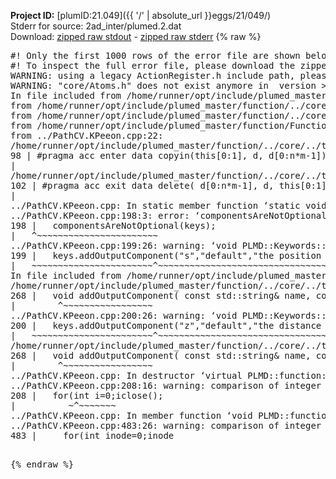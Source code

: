 **Project ID:** [plumID:21.049]({{ '/' | absolute_url }}eggs/21/049/)  
Stderr for source:  2ad_inter/plumed.2.dat   
Download: [zipped raw stdout](plumed.2.dat.plumed_master.stdout.txt.zip) - [zipped raw stderr](plumed.2.dat.plumed_master.stderr.txt.zip) 
{% raw %}
<pre>
#! Only the first 1000 rows of the error file are shown below
#! To inspect the full error file, please download the zipped raw stderr file above
WARNING: using a legacy ActionRegister.h include path, please use <<#include "core/ActionRegister.h">>
WARNING: "core/Atoms.h" does not exist anymore in  version >=2.10, you should change your code.
In file included from /home/runner/opt/include/plumed_master/function/../core/../tools/Tools.h:27,
from /home/runner/opt/include/plumed_master/function/../core/Action.h:28,
from /home/runner/opt/include/plumed_master/function/../core/ActionWithValue.h:25,
from /home/runner/opt/include/plumed_master/function/Function.h:25,
from ../PathCV.KPeeon.cpp:22:
/home/runner/opt/include/plumed_master/function/../core/../tools/Tensor.h:98: warning: ignoring ‘#pragma acc enter’ [-Wunknown-pragmas]
98 | #pragma acc enter data copyin(this[0:1], d, d[0:n*m-1])
|
/home/runner/opt/include/plumed_master/function/../core/../tools/Tensor.h:102: warning: ignoring ‘#pragma acc exit’ [-Wunknown-pragmas]
102 | #pragma acc exit data delete( d[0:n*m-1], d, this[0:1])
|
../PathCV.KPeeon.cpp: In static member function ‘static void PLMD::function::PathCV::registerKeywords(PLMD::Keywords&)’:
../PathCV.KPeeon.cpp:198:3: error: ‘componentsAreNotOptional’ was not declared in this scope
198 |   componentsAreNotOptional(keys);
|   ^~~~~~~~~~~~~~~~~~~~~~~~
../PathCV.KPeeon.cpp:199:26: warning: ‘void PLMD::Keywords::addOutputComponent(const std::string&, const std::string&, const std::string&)’ is deprecated: Use addOutputComponent with four argument and specify valid types for value from scalar/vector/matrix/grid [-Wdeprecated-declarations]
199 |   keys.addOutputComponent("s","default","the position on the path");
|   ~~~~~~~~~~~~~~~~~~~~~~~^~~~~~~~~~~~~~~~~~~~~~~~~~~~~~~~~~~~~~~~~~
In file included from /home/runner/opt/include/plumed_master/function/../core/Action.h:27:
/home/runner/opt/include/plumed_master/function/../core/../tools/Keywords.h:268:8: note: declared here
268 |   void addOutputComponent( const std::string& name, const std::string& key, const std::string& descr );
|        ^~~~~~~~~~~~~~~~~~
../PathCV.KPeeon.cpp:200:26: warning: ‘void PLMD::Keywords::addOutputComponent(const std::string&, const std::string&, const std::string&)’ is deprecated: Use addOutputComponent with four argument and specify valid types for value from scalar/vector/matrix/grid [-Wdeprecated-declarations]
200 |   keys.addOutputComponent("z","default","the distance from the path");
|   ~~~~~~~~~~~~~~~~~~~~~~~^~~~~~~~~~~~~~~~~~~~~~~~~~~~~~~~~~~~~~~~~~~~
/home/runner/opt/include/plumed_master/function/../core/../tools/Keywords.h:268:8: note: declared here
268 |   void addOutputComponent( const std::string& name, const std::string& key, const std::string& descr );
|        ^~~~~~~~~~~~~~~~~~
../PathCV.KPeeon.cpp: In destructor ‘virtual PLMD::function::PathCV::~PathCV()’:
../PathCV.KPeeon.cpp:208:16: warning: comparison of integer expressions of different signedness: ‘int’ and ‘unsigned int’ [-Wsign-compare]
208 |   for(int i=0;i<mw_n_;++i){
|               ~^~~~~~
../PathCV.KPeeon.cpp: In constructor ‘PLMD::function::PathCV::PathCV(const PLMD::ActionOptions&)’:
../PathCV.KPeeon.cpp:236:16: warning: comparison of integer expressions of different signedness: ‘int’ and ‘unsigned int’ [-Wsign-compare]
236 |   for(int i=0;i<mw_n_;++i){
|               ~^~~~~~
../PathCV.KPeeon.cpp:259:11: warning: comparison of integer expressions of different signedness: ‘int’ and ‘unsigned int’ [-Wsign-compare]
259 |       if(i==mw_id_) ifiles[i]->close();
|          ~^~~~~~~~
../PathCV.KPeeon.cpp: In member function ‘void PLMD::function::PathCV::generatePath()’:
../PathCV.KPeeon.cpp:483:26: warning: comparison of integer expressions of different signedness: ‘int’ and ‘unsigned int’ [-Wsign-compare]
483 |     for(int inode=0;inode<nnodes;inode++){
|                     ~~~~~^~~~~~~
../PathCV.KPeeon.cpp: In member function ‘void PLMD::function::PathCV::readMultipleWalkers()’:
../PathCV.KPeeon.cpp:941:16: warning: comparison of integer expressions of different signedness: ‘int’ and ‘unsigned int’ [-Wsign-compare]
941 |   for(int i=0;i<mw_n_;++i){
|               ~^~~~~~
../PathCV.KPeeon.cpp:942:9: warning: comparison of integer expressions of different signedness: ‘int’ and ‘unsigned int’ [-Wsign-compare]
942 |     if(i==mw_id_) continue;
|        ~^~~~~~~~
../PathCV.KPeeon.cpp:957:5: error: invalid use of incomplete type ‘class PLMD::Communicator’
957 |     comm.Barrier();
|     ^~~~
In file included from /home/runner/opt/include/plumed_master/function/../core/../tools/OFile.h:25,
from /home/runner/opt/include/plumed_master/function/../core/../tools/Log.h:25,
from /home/runner/opt/include/plumed_master/function/../core/Action.h:30:
/home/runner/opt/include/plumed_master/function/../core/../tools/FileBase.h:29:7: note: forward declaration of ‘class PLMD::Communicator’
29 | class Communicator;
|       ^~~~~~~~~~~~
../PathCV.KPeeon.cpp:958:5: error: invalid use of incomplete type ‘class PLMD::Communicator’
958 |     multi_sim_comm.Barrier();
|     ^~~~~~~~~~~~~~
/home/runner/opt/include/plumed_master/function/../core/../tools/FileBase.h:29:7: note: forward declaration of ‘class PLMD::Communicator’
29 | class Communicator;
|       ^~~~~~~~~~~~
terminate called after throwing an instance of 'PLMD::Plumed::ExceptionError'
what():
(core/PlumedMain.cpp:1502) void PLMD::PlumedMain::load(const std::string&)
An error happened while executing command env PLUMED_ROOT='/home/runner/opt/lib/plumed_master' PLUMED_VERSION='2.11.0-dev' PLUMED_HTMLDIR='/home/runner/opt/share/doc/plumed_master' PLUMED_INCLUDEDIR='/home/runner/opt/include' PLUMED_PROGRAM_NAME='plumed_master' PLUMED_IS_INSTALLED='yes' "/home/runner/opt/lib/plumed_master"/scripts/mklib.sh -n -o ./../PathCV.2.11.0-dev.so ../PathCV.cpp

[pkrvm7jw40e0xgp:10443] *** Process received signal ***
[pkrvm7jw40e0xgp:10443] Signal: Aborted (6)
[pkrvm7jw40e0xgp:10443] Signal code:  (-6)
[pkrvm7jw40e0xgp:10443] [ 0] /lib/x86_64-linux-gnu/libc.so.6(+0x45330)[0x7fe55b445330]
[pkrvm7jw40e0xgp:10443] [ 1] /lib/x86_64-linux-gnu/libc.so.6(pthread_kill+0x11c)[0x7fe55b49eb2c]
[pkrvm7jw40e0xgp:10443] [ 2] /lib/x86_64-linux-gnu/libc.so.6(gsignal+0x1e)[0x7fe55b44527e]
[pkrvm7jw40e0xgp:10443] [ 3] /lib/x86_64-linux-gnu/libc.so.6(abort+0xdf)[0x7fe55b4288ff]
[pkrvm7jw40e0xgp:10443] [ 4] /lib/x86_64-linux-gnu/libstdc++.so.6(+0xa5ff5)[0x7fe55b8a5ff5]
[pkrvm7jw40e0xgp:10443] [ 5] /lib/x86_64-linux-gnu/libstdc++.so.6(+0xbb0da)[0x7fe55b8bb0da]
[pkrvm7jw40e0xgp:10443] [ 6] /lib/x86_64-linux-gnu/libstdc++.so.6(_ZSt10unexpectedv+0x0)[0x7fe55b8a5a55]
[pkrvm7jw40e0xgp:10443] [ 7] /lib/x86_64-linux-gnu/libstdc++.so.6(+0xa5a6f)[0x7fe55b8a5a6f]
[pkrvm7jw40e0xgp:10443] [ 8] plumed_master(+0x146dd)[0x55caeda1a6dd]
[pkrvm7jw40e0xgp:10443] [ 9] /lib/x86_64-linux-gnu/libc.so.6(+0x2a1ca)[0x7fe55b42a1ca]
[pkrvm7jw40e0xgp:10443] [10] /lib/x86_64-linux-gnu/libc.so.6(__libc_start_main+0x8b)[0x7fe55b42a28b]
[pkrvm7jw40e0xgp:10443] [11] plumed_master(+0x15365)[0x55caeda1b365]
[pkrvm7jw40e0xgp:10443] *** End of error message ***
</pre>
{% endraw %}
